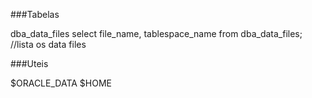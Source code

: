 ###Tabelas

dba_data_files
	select file_name, tablespace_name from dba_data_files; //lista os data files
    
    
###Uteis

$ORACLE_DATA
$HOME
    

